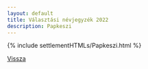 ```yaml
---
layout: default
title: Választási névjegyzék 2022
description: Papkeszi
---
```


{% include settlementHTMLs/Papkeszi.html %}

[Vissza](../)